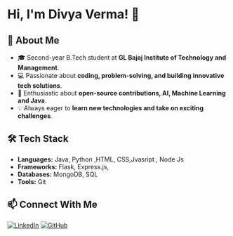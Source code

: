 
# Hi, I'm Divya Verma! 👋

## 🚀 About Me
- 🎓 Second-year B.Tech student at **GL Bajaj Institute of Technology and Management**.
- 💻 Passionate about **coding, problem-solving, and building innovative tech solutions**.
- 🌟 Enthusiastic about **open-source contributions, AI, Machine Learning and Java**.
- 💡 Always eager to **learn new technologies and take on exciting challenges**.

## 🛠 Tech Stack
- **Languages:** Java, Python ,HTML, CSS,Jvasript , Node Js
- **Frameworks:** Flask, Express.js, 
- **Databases:** MongoDB, SQL
- **Tools:** Git

## 📫 Connect With Me
[![LinkedIn](https://img.shields.io/badge/LinkedIn-0077B5?style=for-the-badge&logo=linkedin&logoColor=white)](https://www.linkedin.com/in/divya-verma-43a8b4291/)
[![GitHub](https://img.shields.io/badge/GitHub-100000?style=for-the-badge&logo=github&logoColor=white)](https://github.com/div9ya)
